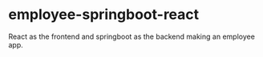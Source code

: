 # employee-springboot-react
React as the frontend and springboot as the backend making an employee app. 
